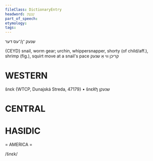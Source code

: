 ```yaml
---
fileClass: DictionaryEntry
headword: שנעק
part_of_speech: 
etymology: 
tags: 
---
```

שנעק
־ן/־עס
דער

{CEYD}
snail, worm gear; urchin, whippersnapper, shorty (of child/aff.), shrimp (fig.), squirt
move at a snail's pace קריכן ווי אַ שנעק

WESTERN
========

šnɛk {WTCP, Dunajská Streda, 47179}
	•	šnɛk͡ŋ שנעקן

CENTRAL
========

HASIDIC
=======
= AMERICA = 

/šnɛk/
